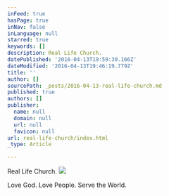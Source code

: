 ```yaml
---
inFeed: true
hasPage: true
inNav: false
inLanguage: null
starred: true
keywords: []
description: Real Life Church.
datePublished: '2016-04-13T19:59:30.166Z'
dateModified: '2016-04-13T19:46:19.779Z'
title: ''
author: []
sourcePath: _posts/2016-04-13-real-life-church.md
published: true
authors: []
publisher:
  name: null
  domain: null
  url: null
  favicon: null
url: real-life-church/index.html
_type: Article

---
```

Real Life Church.
![](https://the-grid-user-content.s3-us-west-2.amazonaws.com/f7e144df-65a2-4f97-97a4-9199f36aa183.jpg)

Love God. Love People. Serve the World.